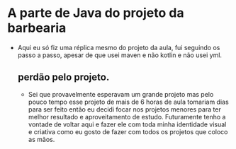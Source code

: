 # A parte de Java do projeto da barbearia 

- Aqui eu só fiz uma réplica mesmo do projeto da aula, fui seguindo os passo a passo, apesar de que usei maven e não kotlin e não usei yml.

  ## perdão pelo projeto.

  - Sei que provavelmente esperavam um grande projeto mas pelo pouco tempo esse projeto de mais de 6 horas de aula tomariam dias para ser feito então eu decidi focar nos projetos menores para ter melhor resultado e aproveitamento de estudo.
  Futuramente tenho a vontade de voltar aqui e fazer ele com toda minha identidade visual e criativa como eu gosto de fazer com todos os projetos que coloco as mãos.
